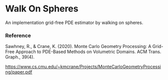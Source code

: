 # Walk On Spheres
An implementation grid-free PDE estimator by walking on spheres.

### Reference
Sawhney, R., & Crane, K. (2020). Monte Carlo Geometry Processing: A Grid-Free Approach to PDE-Based Methods on Volumetric Domains. ACM Trans. Graph., 39(4).

https://www.cs.cmu.edu/~kmcrane/Projects/MonteCarloGeometryProcessing/paper.pdf